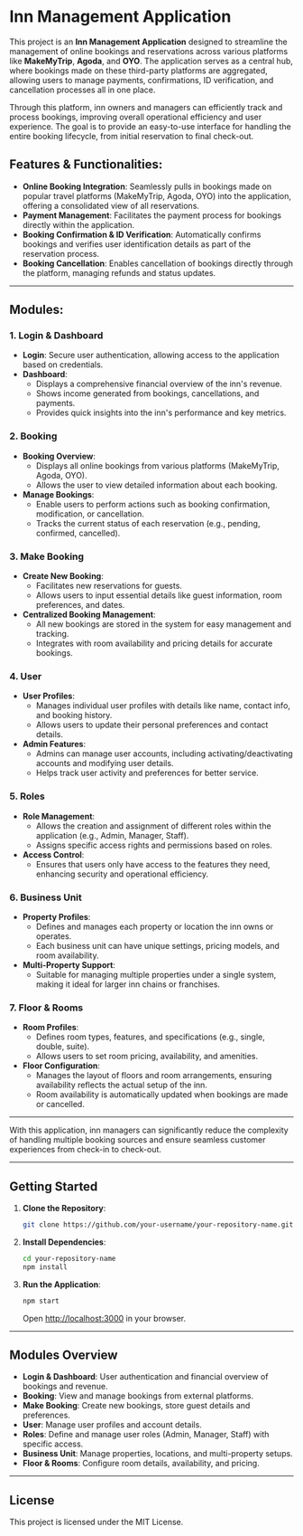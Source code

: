 # Inn Management Application

This project is an **Inn Management Application** designed to streamline the management of online bookings and reservations across various platforms like **MakeMyTrip**, **Agoda**, and **OYO**. The application serves as a central hub, where bookings made on these third-party platforms are aggregated, allowing users to manage payments, confirmations, ID verification, and cancellation processes all in one place.

Through this platform, inn owners and managers can efficiently track and process bookings, improving overall operational efficiency and user experience. The goal is to provide an easy-to-use interface for handling the entire booking lifecycle, from initial reservation to final check-out.

## Features & Functionalities:
- **Online Booking Integration**: Seamlessly pulls in bookings made on popular travel platforms (MakeMyTrip, Agoda, OYO) into the application, offering a consolidated view of all reservations.
- **Payment Management**: Facilitates the payment process for bookings directly within the application.
- **Booking Confirmation & ID Verification**: Automatically confirms bookings and verifies user identification details as part of the reservation process.
- **Booking Cancellation**: Enables cancellation of bookings directly through the platform, managing refunds and status updates.

---

## Modules:

### 1. Login & Dashboard
- **Login**: Secure user authentication, allowing access to the application based on credentials.
- **Dashboard**: 
  - Displays a comprehensive financial overview of the inn's revenue.
  - Shows income generated from bookings, cancellations, and payments.
  - Provides quick insights into the inn's performance and key metrics.

### 2. Booking
- **Booking Overview**: 
  - Displays all online bookings from various platforms (MakeMyTrip, Agoda, OYO).
  - Allows the user to view detailed information about each booking.
- **Manage Bookings**: 
  - Enable users to perform actions such as booking confirmation, modification, or cancellation.
  - Tracks the current status of each reservation (e.g., pending, confirmed, cancelled).

### 3. Make Booking
- **Create New Booking**: 
  - Facilitates new reservations for guests.
  - Allows users to input essential details like guest information, room preferences, and dates.
- **Centralized Booking Management**: 
  - All new bookings are stored in the system for easy management and tracking.
  - Integrates with room availability and pricing details for accurate bookings.

### 4. User
- **User Profiles**: 
  - Manages individual user profiles with details like name, contact info, and booking history.
  - Allows users to update their personal preferences and contact details.
- **Admin Features**: 
  - Admins can manage user accounts, including activating/deactivating accounts and modifying user details.
  - Helps track user activity and preferences for better service.

### 5. Roles
- **Role Management**: 
  - Allows the creation and assignment of different roles within the application (e.g., Admin, Manager, Staff).
  - Assigns specific access rights and permissions based on roles.
- **Access Control**: 
  - Ensures that users only have access to the features they need, enhancing security and operational efficiency.

### 6. Business Unit
- **Property Profiles**: 
  - Defines and manages each property or location the inn owns or operates.
  - Each business unit can have unique settings, pricing models, and room availability.
- **Multi-Property Support**: 
  - Suitable for managing multiple properties under a single system, making it ideal for larger inn chains or franchises.

### 7. Floor & Rooms
- **Room Profiles**: 
  - Defines room types, features, and specifications (e.g., single, double, suite).
  - Allows users to set room pricing, availability, and amenities.
- **Floor Configuration**: 
  - Manages the layout of floors and room arrangements, ensuring availability reflects the actual setup of the inn.
  - Room availability is automatically updated when bookings are made or cancelled.

---

With this application, inn managers can significantly reduce the complexity of handling multiple booking sources and ensure seamless customer experiences from check-in to check-out.


---

## Getting Started

1. **Clone the Repository**:
    ```bash
    git clone https://github.com/your-username/your-repository-name.git
    ```

2. **Install Dependencies**:
    ```bash
    cd your-repository-name
    npm install
    ```

3. **Run the Application**:
    ```bash
    npm start
    ```
    Open [http://localhost:3000](http://localhost:3000) in your browser.

---

## Modules Overview

- **Login & Dashboard**: User authentication and financial overview of bookings and revenue.
- **Booking**: View and manage bookings from external platforms.
- **Make Booking**: Create new bookings, store guest details and preferences.
- **User**: Manage user profiles and account details.
- **Roles**: Define and manage user roles (Admin, Manager, Staff) with specific access.
- **Business Unit**: Manage properties, locations, and multi-property setups.
- **Floor & Rooms**: Configure room details, availability, and pricing.

---

## License

This project is licensed under the MIT License.
